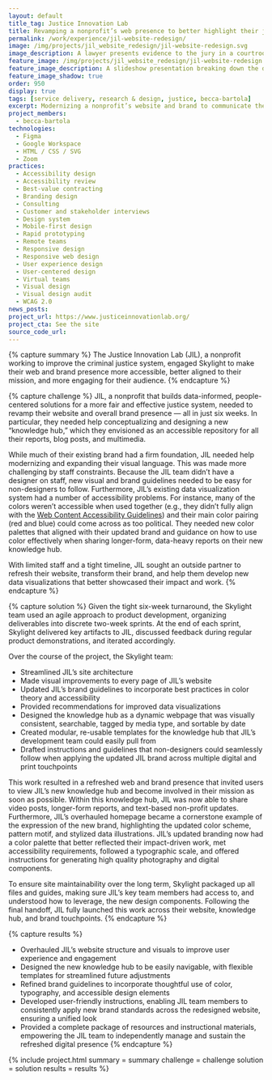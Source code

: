 ```yaml
---
layout: default
title_tag: Justice Innovation Lab
title: Revamping a nonprofit’s web presence to better highlight their justice-driven work
permalink: /work/experience/jil-website-redesign/
image: /img/projects/jil_website_redesign/jil-website-redesign.svg
image_description: A lawyer presents evidence to the jury in a courtroom. A judge sits in the back while jurors in the foreground take notes.
feature_image: /img/projects/jil_website_redesign/jil-website-redesign.gif
feature_image_description: A slideshow presentation breaking down the design elements in the redesign.
feature_image_shadow: true
order: 950
display: true
tags: [service delivery, research & design, justice, becca-bartola]
excerpt: Modernizing a nonprofit’s website and brand to communicate their impact more effectively and drive audience engagement.
project_members:
  - becca-bartola
technologies:
  - Figma
  - Google Workspace
  - HTML / CSS / SVG
  - Zoom
practices:
  - Accessibility design
  - Accessibility review
  - Best-value contracting
  - Branding design
  - Consulting
  - Customer and stakeholder interviews
  - Design system
  - Mobile-first design
  - Rapid prototyping
  - Remote teams
  - Responsive design
  - Responsive web design
  - User experience design
  - User-centered design
  - Virtual teams
  - Visual design
  - Visual design audit
  - WCAG 2.0
news_posts:
project_url: https://www.justiceinnovationlab.org/
project_cta: See the site
source_code_url:
---
```


{% capture summary %}
The Justice Innovation Lab (JIL), a nonprofit working to improve the criminal justice system, engaged Skylight to make their web and brand presence more accessible, better aligned to their mission, and more engaging for their audience.
{% endcapture %}

{% capture challenge %}
JIL, a nonprofit that builds data-informed, people-centered solutions for a more fair and effective justice system, needed to revamp their website and overall brand presence — all in just six weeks. In particular, they needed help conceptualizing and designing a new “knowledge hub,” which they envisioned as an accessible repository for all their reports, blog posts, and multimedia. 

While much of their existing brand had a firm foundation, JIL needed help modernizing and expanding their visual language. This was made more challenging by staff constraints. Because the JIL team didn’t have a designer on staff, new visual and brand guidelines needed to be easy for non-designers to follow. Furthermore, JIL’s existing data visualization system had a number of accessibility problems. For instance, many of the colors weren’t accessible when used together (e.g., they didn’t fully align with the [Web Content Accessibility Guidelines](https://www.w3.org/WAI/standards-guidelines/wcag/)) and their main color pairing (red and blue) could come across as too political. They needed new color palettes that aligned with their updated brand and guidance on how to use color effectively when sharing longer-form, data-heavy reports on their new knowledge hub. 

With limited staff and a tight timeline, JIL sought an outside partner to refresh their website, transform their brand, and help them develop new data visualizations that better showcased their impact and work.
{% endcapture %}

{% capture solution %}
Given the tight six-week turnaround, the Skylight team used an agile approach to product development, organizing deliverables into discrete two-week sprints. At the end of each sprint, Skylight delivered key artifacts to JIL, discussed feedback during regular product demonstrations, and iterated accordingly.

Over the course of the project, the Skylight team:

- Streamlined JIL’s site architecture
- Made visual improvements to every page of JIL’s website
- Updated JIL’s brand guidelines to incorporate best practices in color theory and accessibility
- Provided recommendations for improved data visualizations
- Designed the knowledge hub as a dynamic webpage that was visually consistent, searchable, tagged by media type, and sortable by date
- Created modular, re-usable templates for the knowledge hub that JIL’s development team could easily pull from
- Drafted instructions and guidelines that non-designers could seamlessly follow when applying the updated JIL brand across multiple digital and print touchpoints

This work resulted in a refreshed web and brand presence that invited users to view JIL’s new knowledge hub and become involved in their mission as soon as possible. Within this knowledge hub, JIL was now able to share video posts, longer-form reports, and text-based non-profit updates. Furthermore, JIL’s overhauled homepage became a cornerstone example of the expression of the new brand, highlighting the updated color scheme, pattern motif, and stylized data illustrations. JIL’s updated branding now had a color palette that better reflected their impact-driven work, met accessibility requirements, followed a typographic scale, and offered instructions for generating high quality photography and digital components. 

To ensure site maintainability over the long term, Skylight packaged up all files and guides, making sure JIL’s key team members had access to, and understood how to leverage, the new design components. Following the final handoff, JIL fully launched this work across their website, knowledge hub, and brand touchpoints. 
{% endcapture %}

{% capture results %} 
- Overhauled JIL’s website structure and visuals to improve user experience and engagement
- Designed the new knowledge hub to be easily navigable, with flexible templates for streamlined future adjustments
- Refined brand guidelines to incorporate thoughtful use of color, typography, and accessible design elements
- Developed user-friendly instructions, enabling JIL team members to consistently apply new brand standards across the redesigned website, ensuring a unified look
- Provided a complete package of resources and instructional materials, empowering the JIL team to independently manage and sustain the refreshed digital presence
{% endcapture %}

{% include project.html
  summary = summary
  challenge = challenge
  solution = solution
  results = results
%}
